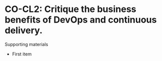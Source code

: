 # CO-CL2:  	Critique the business benefits of DevOps and continuous delivery.	 

Supporting materials

* First item